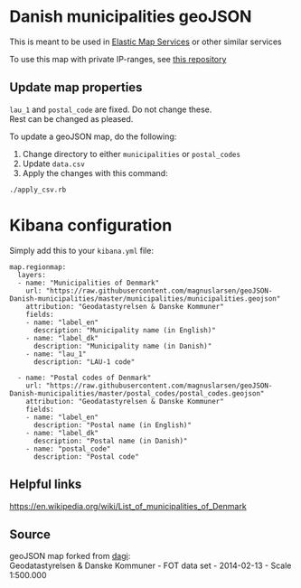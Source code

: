 # Danish municipalities geoJSON
This is meant to be used in [Elastic Map Services](https://maps.elastic.co/) or other similar services

To use this map with private IP-ranges, see [this repository](https://github.com/magnuslarsen/CustomMaxmindDatabase)

## Update map properties
`lau_1` and `postal_code` are fixed. Do not change these. \
Rest can be changed as pleased.

To update a geoJSON map, do the following:

1. Change directory to either `municipalities` or `postal_codes`
2. Update `data.csv`
3. Apply the changes with this command:
```
./apply_csv.rb
```

# Kibana configuration
Simply add this to your `kibana.yml` file:
```
map.regionmap:
  layers:
  - name: "Municipalities of Denmark"
    url: "https://raw.githubusercontent.com/magnuslarsen/geoJSON-Danish-municipalities/master/municipalities/municipalities.geojson"
    attribution: "Geodatastyrelsen & Danske Kommuner"
    fields:
    - name: "label_en"
      description: "Municipality name (in English)"
    - name: "label_dk"
      description: "Municipality name (in Danish)"
    - name: "lau_1"
      description: "LAU-1 code"

  - name: "Postal codes of Denmark"
    url: "https://raw.githubusercontent.com/magnuslarsen/geoJSON-Danish-municipalities/master/postal_codes/postal_codes.geojson"
    attribution: "Geodatastyrelsen & Danske Kommuner"
    fields:
    - name: "label_en"
      description: "Postal name (in English)"
    - name: "label_dk"
      description: "Postal name (in Danish)"
    - name: "postal_code"
      description: "Postal code"
```

## Helpful links
https://en.wikipedia.org/wiki/List_of_municipalities_of_Denmark

## Source
geoJSON map forked from [dagi](https://github.com/Neogeografen/dagi): \
Geodatastyrelsen & Danske Kommuner - FOT data set - 2014-02-13 - Scale 1:500.000
